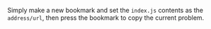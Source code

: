 Simply make a new bookmark and set the `index.js` contents as the `address/url`, then press the bookmark to copy the current problem.
